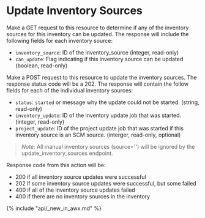 # Update Inventory Sources

Make a GET request to this resource to determine if any of the inventory sources for
this inventory can be updated. The response will include the following fields for each
inventory source:

* `inventory_source`: ID of the inventory_source
  (integer, read-only)
* `can_update`: Flag indicating if this inventory source can be updated
  (boolean, read-only)

Make a POST request to this resource to update the inventory sources. The response
status code will be a 202. The response will contain the follow fields for each of the individual
inventory sources:

* `status`: `started` or message why the update could not be started.
  (string, read-only)
* `inventory_update`: ID of the inventory update job that was started.
  (integer, read-only)
* `project_update`: ID of the project update job that was started if this inventory source is an SCM source.
  (interger, read-only, optional)

> *Note:* All manual inventory sources (source='') will be ignored by the update_inventory_sources endpoint.

Response code from this action will be:

 - 200 if all inventory source updates were successful
 - 202 if some inventory source updates were successful, but some failed
 - 400 if all of the inventory source updates failed
 - 400 if there are no inventory sources in the inventory

{% include "api/_new_in_awx.md" %}
